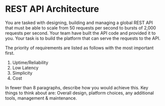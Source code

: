 # REST API Architecture

You are tasked with designing, building and managing a global REST API that must be able to scale from 50 requests per second to bursts of 2,000 requests per second. Your team have built the API code and provided it to you. Your task is to build the platform that can serve the requests to the API.

The priority of requirements are listed as follows with the most important first.

1. Uptime/Reliability
2. Low Latency
3. Simplicity
4. Cost

In fewer than 8 paragraphs, describe how you would achieve this. Key things to think about are: Overall design, platform choices, any additional tools, management & maintenance.
